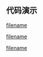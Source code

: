 <h2>代码演示</h2>

<div class="container-demo-main">

<div class="container-demo-left">

[filename](../../src/search.html ':include :type=code  :fragment=htmldemo')

[filename](../../src/search.html ':include :type=code  :fragment=jsdemo javascript')

</div>

<div class="container-demo-right">

[filename](../../src/search.html ':include width=375 height=667')

</div>